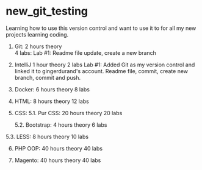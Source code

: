 # new_git_testing
Learning how to use this version control and want to use it to for all my new projects learning coding.

1. Git: 
  2 hours theory  
  4 labs:
    Lab #1: Readme file update, create a new branch
  
2. IntelliJ
    1 hour theory
    2 labs
        Lab #1: Added Git as my version control and linked it to gingerdurand's account. 
        Readme file, commit, create new branch, commit and push.
      
3. Docker:
  6 hours theory
  8 labs
  
4. HTML:
  8 hours theory
  12 labs
  
5. CSS:
  5.1. Pur CSS:
    20 hours theory
    20 labs
    
   5.2. Bootstrap:
    4 hours theory
    6 labs
    
  5.3. LESS:
    8 hours theory
    10 labs
    
6. PHP OOP:
  40 hours theory
  40 labs
  
7. Magento:
  40 hours theory
  40 labs
